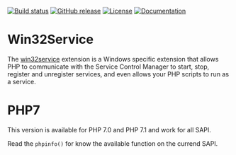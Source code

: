 [![Build status](https://ci.appveyor.com/api/projects/status/7wqljie1knsrtfkh/branch/php7?svg=true)](https://ci.appveyor.com/project/macintoshplus/win32service/branch/php7)
[![GitHub release](https://img.shields.io/github/release/alphp/win32service.svg)](https://github.com/alphp/win32service/releases/latest)
[![License](https://img.shields.io/badge/license-PHP_License-blue.svg)](http://www.php.net/license/3_01.txt)
[![Documentation](https://img.shields.io/badge/manual-win32service-blue.svg)](http://php.net/manual/en/book.win32service.php)

# Win32Service

The [win32service](https://pecl.php.net/package/win32service) extension is a Windows specific extension that allows PHP to communicate with the Service Control Manager to start, stop, register and unregister services, and even allows your PHP scripts to run as a service.

# PHP7

This version is available for PHP 7.0 and PHP 7.1 and work for all SAPI.

Read the `phpinfo()` for know the available function on the currend SAPI.
